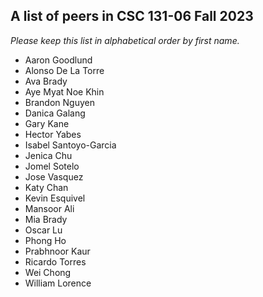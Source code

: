 A list of peers in CSC 131-06 Fall 2023
--------------------------------------------------

*Please keep this list in alphabetical order by first name.*
* Aaron Goodlund
* Alonso De La Torre
* Ava Brady
* Aye Myat Noe Khin
* Brandon Nguyen
* Danica Galang
* Gary Kane
* Hector Yabes
* Isabel Santoyo-Garcia
* Jenica Chu
* Jomel Sotelo
* Jose Vasquez
* Katy Chan
* Kevin Esquivel
* Mansoor Ali
* Mia Brady
* Oscar Lu
* Phong Ho
* Prabhnoor Kaur
* Ricardo Torres
* Wei Chong
* William Lorence
